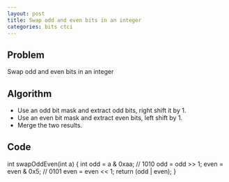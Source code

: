 ```yaml
---
layout: post
title: Swap odd and even bits in an integer
categories: bits ctci
---
```


## Problem
Swap odd and even bits in an integer

## Algorithm
- Use an odd bit mask and extract odd bits, right shift it by 1.
- Use an even bit mask and extract even bits, left shift by 1.
- Merge the two results.

## Code
int swapOddEven(int a) {
	int odd = a & 0xaa; // 1010
	odd = odd >> 1;
	even = even & 0x5; // 0101
	even = even << 1;
	return (odd | even);
}